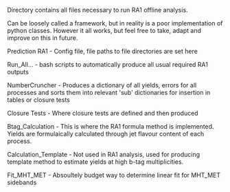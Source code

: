 Directory contains all files necessary to run RA1 offline analysis. 

Can be loosely called a framework, but in reality is a poor implementation of python classes. However it all works, but feel free to take, adapt and improve on this in future.

Prediction RA1 - Config file, file paths to file directories are set here


Run_All...    - bash scripts to automatically produce all usual required RA1 outputs


NumberCruncher - Produces a dictionary of all yields, errors for all processes and sorts them into relevant 'sub' dictionaries for insertion in tables or closure tests

Closure Tests - Where closure tests are defined and then produced

Btag_Calculation - This is where the RA1 formula method is implemented. Yields are formulaically calculated through jet flavour content of each process. 

Calculation_Template - Not used in RA1 analysis, used for producing template method to estimate yields at high b-tag multiplicities.

Fit_MHT_MET - Absoultely budget way to determine linear fit for MHT_MET sidebands
